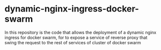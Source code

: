 # dynamic-nginx-ingress-docker-swarm
In this repository is the code that allows the deployment of a dynamic nginx ingress for docker swarm, for to expose a service of reverse proxy that swing the request to the rest of services of cluster of docker swarm
